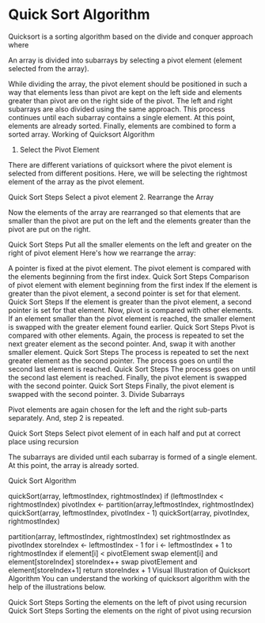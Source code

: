 # Quick Sort Algorithm


Quicksort is a sorting algorithm based on the divide and conquer approach where

An array is divided into subarrays by selecting a pivot element (element selected from the array).

While dividing the array, the pivot element should be positioned in such a way that elements less than pivot are kept on the left side and elements greater than pivot are on the right side of the pivot.
The left and right subarrays are also divided using the same approach. This process continues until each subarray contains a single element.
At this point, elements are already sorted. Finally, elements are combined to form a sorted array.
Working of Quicksort Algorithm
1. Select the Pivot Element

There are different variations of quicksort where the pivot element is selected from different positions. Here, we will be selecting the rightmost element of the array as the pivot element.

Quick Sort Steps
Select a pivot element
2. Rearrange the Array

Now the elements of the array are rearranged so that elements that are smaller than the pivot are put on the left and the elements greater than the pivot are put on the right.

Quick Sort Steps
Put all the smaller elements on the left and greater on the right of pivot element
Here's how we rearrange the array:

A pointer is fixed at the pivot element. The pivot element is compared with the elements beginning from the first index.
Quick Sort Steps
Comparison of pivot element with element beginning from the first index
If the element is greater than the pivot element, a second pointer is set for that element.
Quick Sort Steps
If the element is greater than the pivot element, a second pointer is set for that element.
Now, pivot is compared with other elements. If an element smaller than the pivot element is reached, the smaller element is swapped with the greater element found earlier.
Quick Sort Steps
Pivot is compared with other elements.
Again, the process is repeated to set the next greater element as the second pointer. And, swap it with another smaller element.
Quick Sort Steps
The process is repeated to set the next greater element as the second pointer.
The process goes on until the second last element is reached.
Quick Sort Steps
The process goes on until the second last element is reached.
Finally, the pivot element is swapped with the second pointer.
Quick Sort Steps
Finally, the pivot element is swapped with the second pointer.
3. Divide Subarrays

Pivot elements are again chosen for the left and the right sub-parts separately. And, step 2 is repeated.

Quick Sort Steps
Select pivot element of in each half and put at correct place using recursion
 

The subarrays are divided until each subarray is formed of a single element. At this point, the array is already sorted.

Quick Sort Algorithm

quickSort(array, leftmostIndex, rightmostIndex)
  if (leftmostIndex < rightmostIndex)
    pivotIndex <- partition(array,leftmostIndex, rightmostIndex)
    quickSort(array, leftmostIndex, pivotIndex - 1)
    quickSort(array, pivotIndex, rightmostIndex)

partition(array, leftmostIndex, rightmostIndex)
  set rightmostIndex as pivotIndex
  storeIndex <- leftmostIndex - 1
  for i <- leftmostIndex + 1 to rightmostIndex
  if element[i] < pivotElement
    swap element[i] and element[storeIndex]
    storeIndex++
  swap pivotElement and element[storeIndex+1]
return storeIndex + 1
Visual Illustration of Quicksort Algorithm
You can understand the working of quicksort algorithm with the help of the illustrations below.

Quick Sort Steps
Sorting the elements on the left of pivot using recursion
Quick Sort Steps
Sorting the elements on the right of pivot using recursion